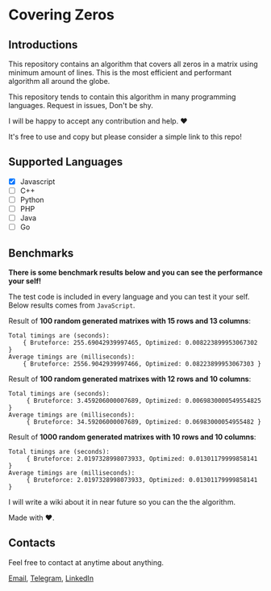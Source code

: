 # Covering Zeros

## Introductions

This repository contains an algorithm that covers all zeros in a matrix using minimum amount of lines. This is the most efficient and performant algorithm all around the globe.

This repository tends to contain this algorithm in many programming languages. Request in issues, Don't be shy.

I will be happy to accept any contribution and help. ❤️

It's free to use and copy but please consider a simple link to this repo!


## Supported Languages

* [X]  Javascript
* [ ]  C++
* [ ]  Python
* [ ]  PHP
* [ ]  Java
* [ ]  Go

## Benchmarks

**There is some benchmark results below and you can see the performance your self!**

The test code is included in every language and you can test it your self. Below results comes from `JavaScript`.

Result of **100 random generated matrixes with 15 rows and 13 columns**:

```
Total timings are (seconds):
    { Bruteforce: 255.69042939997465, Optimized: 0.008223899953067302 }
Average timings are (milliseconds):
    { Bruteforce: 2556.9042939997466, Optimized: 0.08223899953067303 }
```

Result of **100 random generated matrixes with 12 rows and 10 columns**:

```
Total timings are (seconds):
     { Bruteforce: 3.459206000007689, Optimized: 0.0069830000549554825 }
Average timings are (milliseconds):
     { Bruteforce: 34.59206000007689, Optimized: 0.06983000054955482 }

```

Result of **1000 random generated matrixes with 10 rows and 10 columns**:

```
Total timings are (seconds):
     { Bruteforce: 2.0197328998073933, Optimized: 0.01301179999858141 }
Average timings are (milliseconds):
     { Bruteforce: 2.0197328998073933, Optimized: 0.01301179999858141 }

```

I will write a wiki about it in near future so you can the the algorithm.

Made with ❤️.

## Contacts

Feel free to contact at anytime about anything.

[Email](mailto:alijvhr@gmail.com), [Telegram](https://t.me/alijvhr), [LinkedIn](https://www.linkedin.com/in/alijvhr/)
